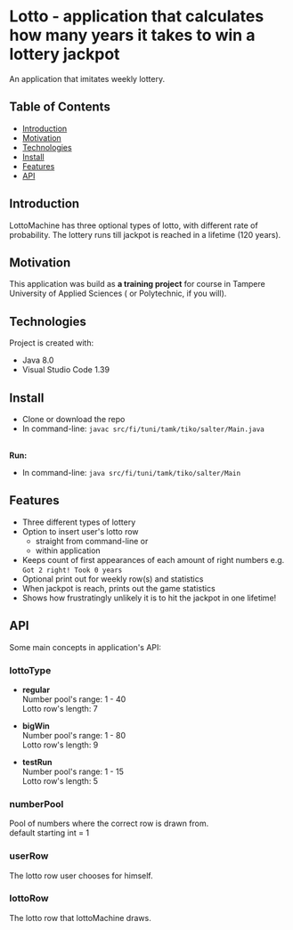 # Lotto - application that calculates how many years it takes to win a lottery jackpot

An application that imitates weekly lottery. 

## Table of Contents
* [Introduction](#introduction)
* [Motivation](#motivation)
* [Technologies](#technologies)
* [Install](#install)
* [Features](#features)
* [API](#api)

## Introduction
LottoMachine has three optional types of lotto, with different rate of probability. The lottery runs till jackpot is reached in a lifetime (120 years).

## Motivation
This application was build as __a training project__ for course in Tampere University of Applied Sciences ( or Polytechnic, if you will).

## Technologies
Project is created with:
* Java 8.0
* Visual Studio Code 1.39

## Install
* Clone or download the repo
* In command-line: `javac src/fi/tuni/tamk/tiko/salter/Main.java`

<br>__Run:__
* In command-line: `java src/fi/tuni/tamk/tiko/salter/Main`

## Features
* Three different types of lottery
* Option to insert user's lotto row 
  * straight from command-line or
  * within application
* Keeps count of first appearances of each amount of right numbers e.g. `Got 2 right! Took 0 years`
* Optional print out for weekly row(s) and statistics
* When jackpot is reach, prints out the game statistics
* Shows how frustratingly unlikely it is to hit the jackpot in one lifetime!

## API
Some main concepts in application's API:
### lottoType
* __regular__
<br>Number pool's range: 1 - 40
<br>Lotto row's length: 7

* __bigWin__
<br>Number pool's range: 1 - 80
<br>Lotto row's length: 9

* __testRun__
<br>Number pool's range: 1 - 15
<br>Lotto row's length: 5

### numberPool
Pool of numbers where the correct row is drawn from.
<br>default starting int = 1

### userRow
The lotto row user chooses for himself.

### lottoRow
The lotto row that lottoMachine draws.
